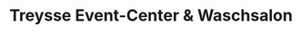 ---
title: "Treysse Event-Center & Waschsalon"
url: /treffurt/treysse-event-center-und-waschsalon/
shop: Wäscherei
---
